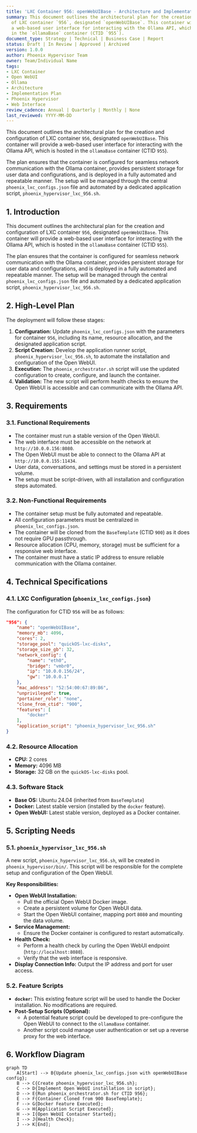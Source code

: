 ```yaml
---
title: 'LXC Container 956: openWebUIBase - Architecture and Implementation Plan'
summary: This document outlines the architectural plan for the creation and configuration
  of LXC container `956`, designated `openWebUIBase`. This container will provide
  a web-based user interface for interacting with the Ollama API, which is hosted
  in the `ollamaBase` container (CTID `955`).
document_type: Strategy | Technical | Business Case | Report
status: Draft | In Review | Approved | Archived
version: 1.0.0
author: Phoenix Hypervisor Team
owner: Team/Individual Name
tags:
- LXC Container
- Open WebUI
- Ollama
- Architecture
- Implementation Plan
- Phoenix Hypervisor
- Web Interface
review_cadence: Annual | Quarterly | Monthly | None
last_reviewed: YYYY-MM-DD
---
```

This document outlines the architectural plan for the creation and configuration of LXC container `956`, designated `openWebUIBase`. This container will provide a web-based user interface for interacting with the Ollama API, which is hosted in the `ollamaBase` container (CTID `955`).

The plan ensures that the container is configured for seamless network communication with the Ollama container, provides persistent storage for user data and configurations, and is deployed in a fully automated and repeatable manner. The setup will be managed through the central `phoenix_lxc_configs.json` file and automated by a dedicated application script, `phoenix_hypervisor_lxc_956.sh`.

## 1. Introduction

This document outlines the architectural plan for the creation and configuration of LXC container `956`, designated `openWebUIBase`. This container will provide a web-based user interface for interacting with the Ollama API, which is hosted in the `ollamaBase` container (CTID `955`).

The plan ensures that the container is configured for seamless network communication with the Ollama container, provides persistent storage for user data and configurations, and is deployed in a fully automated and repeatable manner. The setup will be managed through the central `phoenix_lxc_configs.json` file and automated by a dedicated application script, `phoenix_hypervisor_lxc_956.sh`.

## 2. High-Level Plan

The deployment will follow these stages:

1.  **Configuration:** Update `phoenix_lxc_configs.json` with the parameters for container `956`, including its name, resource allocation, and the designated application script.
2.  **Script Creation:** Develop the application runner script, `phoenix_hypervisor_lxc_956.sh`, to automate the installation and configuration of the Open WebUI.
3.  **Execution:** The `phoenix_orchestrator.sh` script will use the updated configuration to create, configure, and launch the container.
4.  **Validation:** The new script will perform health checks to ensure the Open WebUI is accessible and can communicate with the Ollama API.

## 3. Requirements

### 3.1. Functional Requirements

- The container must run a stable version of the Open WebUI.
- The web interface must be accessible on the network at `http://10.0.0.156:8080`.
- The Open WebUI must be able to connect to the Ollama API at `http://10.0.0.155:11434`.
- User data, conversations, and settings must be stored in a persistent volume.
- The setup must be script-driven, with all installation and configuration steps automated.

### 3.2. Non-Functional Requirements

- The container setup must be fully automated and repeatable.
- All configuration parameters must be centralized in `phoenix_lxc_configs.json`.
- The container will be cloned from the `BaseTemplate` (CTID `900`) as it does not require GPU passthrough.
- Resource allocation (CPU, memory, storage) must be sufficient for a responsive web interface.
- The container must have a static IP address to ensure reliable communication with the Ollama container.

## 4. Technical Specifications

### 4.1. LXC Configuration (`phoenix_lxc_configs.json`)

The configuration for CTID `956` will be as follows:

```json
"956": {
    "name": "openWebUIBase",
    "memory_mb": 4096,
    "cores": 2,
    "storage_pool": "quickOS-lxc-disks",
    "storage_size_gb": 32,
    "network_config": {
        "name": "eth0",
        "bridge": "vmbr0",
        "ip": "10.0.0.156/24",
        "gw": "10.0.0.1"
    },
    "mac_address": "52:54:00:67:89:B6",
    "unprivileged": true,
    "portainer_role": "none",
    "clone_from_ctid": "900",
    "features": [
        "docker"
    ],
    "application_script": "phoenix_hypervisor_lxc_956.sh"
}
```

### 4.2. Resource Allocation

-   **CPU:** 2 cores
-   **Memory:** 4096 MB
-   **Storage:** 32 GB on the `quickOS-lxc-disks` pool.

### 4.3. Software Stack

-   **Base OS:** Ubuntu 24.04 (inherited from `BaseTemplate`)
-   **Docker:** Latest stable version (installed by the `docker` feature).
-   **Open WebUI:** Latest stable version, deployed as a Docker container.

## 5. Scripting Needs

### 5.1. `phoenix_hypervisor_lxc_956.sh`

A new script, `phoenix_hypervisor_lxc_956.sh`, will be created in `phoenix_hypervisor/bin/`. This script will be responsible for the complete setup and configuration of the Open WebUI.

**Key Responsibilities:**

-   **Open WebUI Installation:**
    -   Pull the official Open WebUI Docker image.
    -   Create a persistent volume for Open WebUI data.
    -   Start the Open WebUI container, mapping port `8080` and mounting the data volume.
-   **Service Management:**
    -   Ensure the Docker container is configured to restart automatically.
-   **Health Check:**
    -   Perform a health check by curling the Open WebUI endpoint (`http://localhost:8080`).
    -   Verify that the web interface is responsive.
-   **Display Connection Info:** Output the IP address and port for user access.

### 5.2. Feature Scripts

-   **`docker`:** This existing feature script will be used to handle the Docker installation. No modifications are required.
-   **Post-Setup Scripts (Optional):**
    -   A potential feature script could be developed to pre-configure the Open WebUI to connect to the `ollamaBase` container.
    -   Another script could manage user authentication or set up a reverse proxy for the web interface.

## 6. Workflow Diagram

```mermaid
graph TD
    A[Start] --> B{Update phoenix_lxc_configs.json with openWebUIBase config};
    B --> C{Create phoenix_hypervisor_lxc_956.sh};
    C --> D{Implement Open WebUI installation in script};
    D --> E{Run phoenix_orchestrator.sh for CTID 956};
    E --> F{Container Cloned from 900 BaseTemplate};
    F --> G{Docker Feature Executed};
    G --> H{Application Script Executed};
    H --> I{Open WebUI Container Started};
    I --> J{Health Check};
    J --> K[End];
